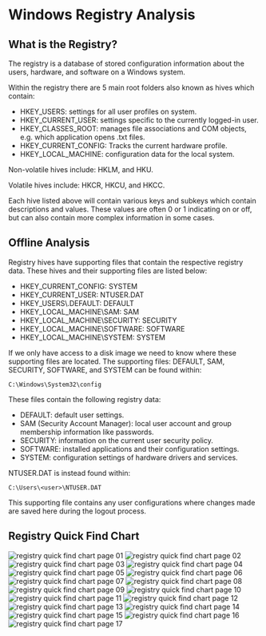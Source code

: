 # Windows Registry Analysis

## What is the Registry?

The registry is a database of stored configuration information about
the users, hardware, and software on a Windows system.

Within the registry there are 5 main root folders also known as hives which
contain:

- HKEY_USERS: settings for all user profiles on system.
- HKEY_CURRENT_USER: settings specific to the currently logged-in user.
- HKEY_CLASSES_ROOT: manages file associations and COM objects, e.g. which application opens .txt files.
- HKEY_CURRENT_CONFIG: Tracks the current hardware profile.
- HKEY_LOCAL_MACHINE: configuration data for the local system.

Non-volatile hives include: HKLM, and HKU.

Volatile hives include: HKCR, HKCU, and HKCC.

Each hive listed above will contain various keys and subkeys which contain descriptions and values.
These values are often 0 or 1 indicating on or off, but can also contain more complex information
in some cases.

## Offline Analysis

Registry hives have supporting files that contain the respective registry data. These hives and their
supporting files are listed below:

- HKEY_CURRENT_CONFIG: SYSTEM
- HKEY_CURRENT_USER: NTUSER.DAT
- HKEY_USERS\\.DEFAULT: DEFAULT
- HKEY_LOCAL_MACHINE\SAM: SAM
- HKEY_LOCAL_MACHINE\SECURITY: SECURITY
- HKEY_LOCAL_MACHINE\SOFTWARE: SOFTWARE 
- HKEY_LOCAL_MACHINE\SYSTEM: SYSTEM

If we only have access to a disk image we need to know where these supporting files are located.
The supporting files: DEFAULT, SAM, SECURITY, SOFTWARE, and SYSTEM can be found within:

`C:\Windows\System32\config`

These files contain the following registry data:

- DEFAULT: default user settings.
- SAM (Security Account Manager): local user account and group membership information like passwords.
- SECURITY: information on the current user security policy.
- SOFTWARE: installed applications and their configuration settings.
- SYSTEM: configuration settings of hardware drivers and services.

NTUSER.DAT is instead found within:

`C:\Users\<user>\NTUSER.DAT`

This supporting file contains any user configurations where changes made are saved here during the
logout process.

## Registry Quick Find Chart

![registry quick find chart page 01](images/windows-registry-analysis/registry-chart-01.png)
![registry quick find chart page 02](images/windows-registry-analysis/registry-chart-02.png)
![registry quick find chart page 03](images/windows-registry-analysis/registry-chart-03.png)
![registry quick find chart page 04](images/windows-registry-analysis/registry-chart-04.png)
![registry quick find chart page 05](images/windows-registry-analysis/registry-chart-05.png)
![registry quick find chart page 06](images/windows-registry-analysis/registry-chart-06.png)
![registry quick find chart page 07](images/windows-registry-analysis/registry-chart-07.png)
![registry quick find chart page 08](images/windows-registry-analysis/registry-chart-08.png)
![registry quick find chart page 09](images/windows-registry-analysis/registry-chart-09.png)
![registry quick find chart page 10](images/windows-registry-analysis/registry-chart-10.png)
![registry quick find chart page 11](images/windows-registry-analysis/registry-chart-11.png)
![registry quick find chart page 12](images/windows-registry-analysis/registry-chart-12.png)
![registry quick find chart page 13](images/windows-registry-analysis/registry-chart-13.png)
![registry quick find chart page 14](images/windows-registry-analysis/registry-chart-14.png)
![registry quick find chart page 15](images/windows-registry-analysis/registry-chart-15.png)
![registry quick find chart page 16](images/windows-registry-analysis/registry-chart-16.png)
![registry quick find chart page 17](images/windows-registry-analysis/registry-chart-17.png)
